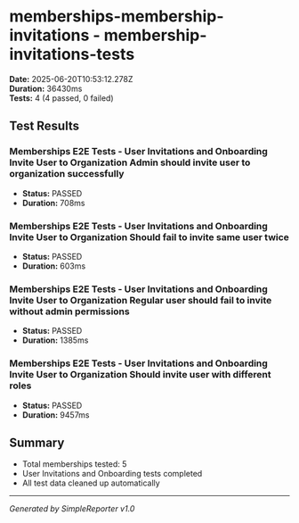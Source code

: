 # memberships-membership-invitations - membership-invitations-tests

**Date:** 2025-06-20T10:53:12.278Z  
**Duration:** 36430ms  
**Tests:** 4 (4 passed, 0 failed)

## Test Results


### Memberships E2E Tests - User Invitations and Onboarding Invite User to Organization Admin should invite user to organization successfully
- **Status:** PASSED
- **Duration:** 708ms



### Memberships E2E Tests - User Invitations and Onboarding Invite User to Organization Should fail to invite same user twice
- **Status:** PASSED
- **Duration:** 603ms



### Memberships E2E Tests - User Invitations and Onboarding Invite User to Organization Regular user should fail to invite without admin permissions
- **Status:** PASSED
- **Duration:** 1385ms



### Memberships E2E Tests - User Invitations and Onboarding Invite User to Organization Should invite user with different roles
- **Status:** PASSED
- **Duration:** 9457ms



## Summary

- Total memberships tested: 5
- User Invitations and Onboarding tests completed
- All test data cleaned up automatically

---
*Generated by SimpleReporter v1.0*
